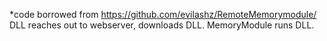 *code borrowed from https://github.com/evilashz/RemoteMemorymodule/
DLL reaches out to webserver, downloads DLL.
MemoryModule runs  DLL.
